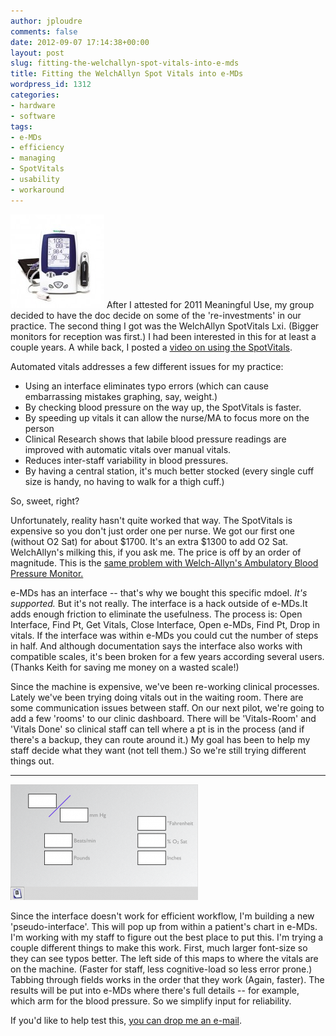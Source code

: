 ```yaml
---
author: jploudre
comments: false
date: 2012-09-07 17:14:38+00:00
layout: post
slug: fitting-the-welchallyn-spot-vitals-into-e-mds
title: Fitting the WelchAllyn Spot Vitals into e-MDs
wordpress_id: 1312
categories:
- hardware
- software
tags:
- e-MDs
- efficiency
- managing
- SpotVitals
- usability
- workaround
---
```


![](/files/2011/08/450x0-E1-2-150x150.jpg) After I attested for 2011 Meaningful Use, my group decided to have the doc decide on some of the 're-investments' in our practice. The second thing I got was the WelchAllyn SpotVitals Lxi. (Bigger monitors for reception was first.) I had been interested in this for at least a couple years. A while back, I posted a [video on using the SpotVitals](http://unchart.com/2012/welchallyn-spotvitals-lxi/).

Automated vitals addresses a few different issues for my practice:

* Using an interface eliminates typo errors (which can cause embarrassing mistakes graphing, say, weight.)
* By checking blood pressure on the way up, the SpotVitals is faster.
* By speeding up vitals it can allow the nurse/MA to focus more on the person
* Clinical Research shows that labile blood pressure readings are improved with automatic vitals over manual vitals.
* Reduces inter-staff variability in blood pressures.
* By having a central station, it's much better stocked (every single cuff size is handy, no having to walk for a thigh cuff.)

So, sweet, right?

Unfortunately, reality hasn't quite worked that way. The SpotVitals is expensive so you don't just order one per nurse. We got our first one (without O2 Sat) for about $1700. It's an extra $1300 to add O2 Sat. WelchAllyn's milking this, if you ask me. The price is off by an order of magnitude. This is the [same problem with Welch-Allyn's Ambulatory Blood Pressure Monitor.](http://unchart.com/2011/ambulatory-blood-pressure-monitor-wheres-innovation/)

e-MDs has an interface -- that's why we bought this specific mdoel. *It's supported.* But it's not really. The interface is a hack outside of e-MDs.It adds enough friction to eliminate the usefulness. The process is: Open Interface, Find Pt, Get Vitals, Close Interface, Open e-MDs, Find Pt, Drop in vitals. If the interface was within e-MDs you could cut the number of steps in half. And although documentation says the interface also works with compatible scales, it's been broken for a few years according several users. (Thanks Keith for saving me money on a wasted scale!)

Since the machine is expensive, we've been re-working clinical processes. Lately we've been trying doing vitals out in the waiting room. There are some communication issues between staff. On our next pilot, we're going to add a few 'rooms' to our clinic dashboard. There will be 'Vitals-Room' and 'Vitals Done' so clinical staff can tell where a pt is in the process (and if there's a backup, they can route around it.) My goal has been to help my staff decide what they want (not tell them.) So we're still trying different things out.

----------------------
![](/files/2012/09/vitalsbackground-300x185.png)

Since the interface doesn't work for efficient workflow, I'm building a new 'pseudo-interface'. This will pop up from within a patient's chart in e-MDs. I'm working with my staff to figure out the best place to put this. I'm trying a couple different things to make this work. First, much larger font-size so they can see typos better. The left side of this maps to where the vitals are on the machine. (Faster for staff, less cognitive-load so less error prone.) Tabbing through fields works in the order that they work (Again, faster). The results will be put into e-MDs where there's full details -- for example, which arm for the blood pressure. So we simplify input for reliability. 

If you'd like to help test this,  [you can drop me an e-mail](http://unchart.com/about/).



